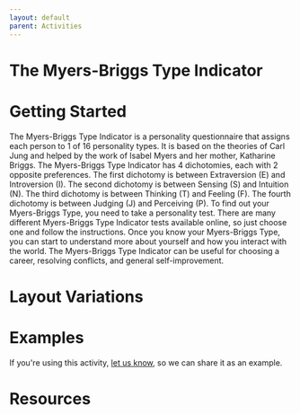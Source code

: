 ```yaml
---
layout: default
parent: Activities
---
```


# The Myers-Briggs Type Indicator

# Getting Started

The Myers-Briggs Type Indicator is a personality questionnaire that assigns each person to 1 of 16 personality types. It is based on the theories of Carl Jung and helped by the work of Isabel Myers and her mother, Katharine Briggs. The Myers-Briggs Type Indicator has 4 dichotomies, each with 2 opposite preferences. The first dichotomy is between Extraversion (E) and Introversion (I). The second dichotomy is between Sensing (S) and Intuition (N). The third dichotomy is between Thinking (T) and Feeling (F). The fourth dichotomy is between Judging (J) and Perceiving (P). To find out your Myers-Briggs Type, you need to take a personality test. There are many different Myers-Briggs Type Indicator tests available online, so just choose one and follow the instructions. Once you know your Myers-Briggs Type, you can start to understand more about yourself and how you interact with the world. The Myers-Briggs Type Indicator can be useful for choosing a career, resolving conflicts, and general self-improvement.

# Layout Variations
# Examples
If you're using this activity, [let us know](https://github.com/Standards-and-Practices/structured-rapid-development/issues/new?assignees=&labels=documentation&template=example-submission.md&title=Example+of+%5Byour+pattern+here%5D), so we can share it as an example.
# Resources